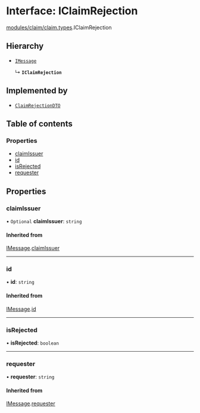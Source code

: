 # Interface: IClaimRejection

[modules/claim/claim.types](../modules/modules_claim_claim_types.md).IClaimRejection

## Hierarchy

- [`IMessage`](modules_claim_claim_types.IMessage.md)

  ↳ **`IClaimRejection`**

## Implemented by

- [`ClaimRejectionDTO`](../classes/modules_claim_claim_dto.ClaimRejectionDTO.md)

## Table of contents

### Properties

- [claimIssuer](modules_claim_claim_types.IClaimRejection.md#claimissuer)
- [id](modules_claim_claim_types.IClaimRejection.md#id)
- [isRejected](modules_claim_claim_types.IClaimRejection.md#isrejected)
- [requester](modules_claim_claim_types.IClaimRejection.md#requester)

## Properties

### claimIssuer

• `Optional` **claimIssuer**: `string`

#### Inherited from

[IMessage](modules_claim_claim_types.IMessage.md).[claimIssuer](modules_claim_claim_types.IMessage.md#claimissuer)

___

### id

• **id**: `string`

#### Inherited from

[IMessage](modules_claim_claim_types.IMessage.md).[id](modules_claim_claim_types.IMessage.md#id)

___

### isRejected

• **isRejected**: `boolean`

___

### requester

• **requester**: `string`

#### Inherited from

[IMessage](modules_claim_claim_types.IMessage.md).[requester](modules_claim_claim_types.IMessage.md#requester)
